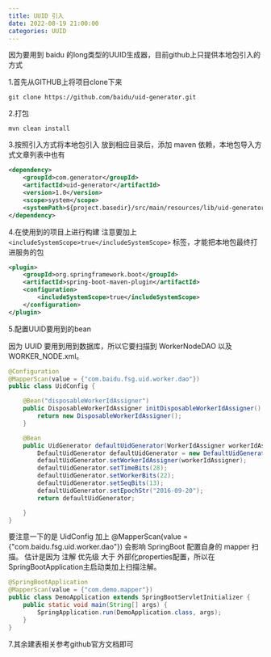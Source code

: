 ```yaml
---
title: UUID 引入
date: 2022-08-19 21:00:00
categories: UUID
---
```


因为要用到 baidu 的long类型的UUID生成器，目前github上只提供本地包引入的方式

1.首先从GITHUB上将项目clone下来
```shell
git clone https://github.com/baidu/uid-generator.git
```

2.打包
```shell
mvn clean install
```

3.按照引入方式将本地包引入
放到相应目录后，添加 maven 依赖，本地包导入方式文章列表中也有
```xml
<dependency>
    <groupId>com.generator</groupId>
    <artifactId>uid-generator</artifactId>
    <version>1.0</version>
    <scope>system</scope>
    <systemPath>${project.basedir}/src/main/resources/lib/uid-generator-1.0.0-SNAPSHOT.jar</systemPath>
</dependency>
```

4.在使用到的项目上进行构建
注意要加上 `<includeSystemScope>true</includeSystemScope>` 标签，才能把本地包最终打进服务的包
```xml
<plugin>
    <groupId>org.springframework.boot</groupId>
    <artifactId>spring-boot-maven-plugin</artifactId>
    <configuration>
        <includeSystemScope>true</includeSystemScope>
    </configuration>
</plugin>
```

5.配置UUID要用到的bean

因为 UUID 要用到用到数据库，所以它要扫描到 WorkerNodeDAO 以及 WORKER_NODE.xml。

```java
@Configuration
@MapperScan(value = {"com.baidu.fsg.uid.worker.dao"})
public class UidConfig {

    @Bean("disposableWorkerIdAssigner")
    public DisposableWorkerIdAssigner initDisposableWorkerIdAssigner() {
        return new DisposableWorkerIdAssigner();
    }

    @Bean
    public UidGenerator defaultUidGenerator(WorkerIdAssigner workerIdAssigner) {
        DefaultUidGenerator defaultUidGenerator = new DefaultUidGenerator();
        defaultUidGenerator.setWorkerIdAssigner(workerIdAssigner);
        defaultUidGenerator.setTimeBits(28);
        defaultUidGenerator.setWorkerBits(22);
        defaultUidGenerator.setSeqBits(13);
        defaultUidGenerator.setEpochStr("2016-09-20");
        return defaultUidGenerator;

    }
}
```

要注意一下的是 UidConfig 加上 @MapperScan(value = {"com.baidu.fsg.uid.worker.dao"}) 会影响 SpringBoot 配置自身的 mapper 扫描。
估计是因为 注解 优先级 大于 外部化properties配置，所以在SpringBootApplication主启动类加上扫描注解。
```java
@SpringBootApplication
@MapperScan(value = {"com.demo.mapper"})
public class DemoApplication extends SpringBootServletInitializer {
    public static void main(String[] args) {
        SpringApplication.run(DemoApplication.class, args);
    }
}
```

7.其余建表相关参考github官方文档即可